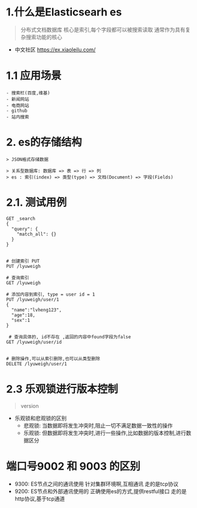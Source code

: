 # 1.什么是Elasticsearh es
> 分布式文档数据库
> 核心是索引,每个字段都可以被搜索读取
> 通常作为具有复杂搜索功能的核心

- 中文社区 https://ex.xiaoleilu.com/

# 1.1 应用场景
    - 搜索栏(百度,维基)
    - 新闻网站
    - 电商网站
    - github
    - 站内搜索


# 2. es的存储结构
    > JSON格式存储数据 

    > 关系型数据库: 数据库 => 表 => 行 => 列 
    > es : 索引(index) => 类型(type) => 文档(Document) => 字段(Fields) 

# 2.1. 测试用例
```
GET _search
{
  "query": {
    "match_all": {}
  }
}


# 创建索引 PUT
PUT /lyuweigh

# 查询索引
GET /lyuweigh

# 添加内容到索引, type = user id = 1 
PUT /lyuweigh/user/1
{
  "name":"lvheng123",
  "age":18,
  "sex":1
}
 
 # 查询具体的, id不存在 ,返回的内容中found字段为false
GET /lyuweigh/user/id


# 删除操作,可以从索引删除,也可以从类型删除
DELETE /lyuweigh/user/1
```

# 2.3 乐观锁进行版本控制
> version

- 乐观锁和悲观锁的区别
    - 悲观锁: 当数据即将发生冲突时,阻止一切不满足数据一致性的操作
    - 乐观锁: 但数据即将发生冲突时,进行一些操作,比如数据的版本控制,进行数据区分


# 端口号9002 和 9003 的区别

- 9300: ES节点之间的通讯使用 针对集群环境啊,互相通讯 走的是tcp协议
- 9200: ES节点和外部通讯使用的 正确使用es的方式,提供restful接口 走的是http协议,基于tcp通道
